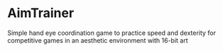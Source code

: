 # AimTrainer
Simple hand eye coordination game to practice speed and dexterity for competitive games in an aesthetic environment with 16-bit art
